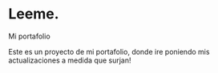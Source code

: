 # Leeme.
Mi portafolio

Este es un proyecto de mi portafolio, donde ire poniendo mis actualizaciones a medida que surjan!
